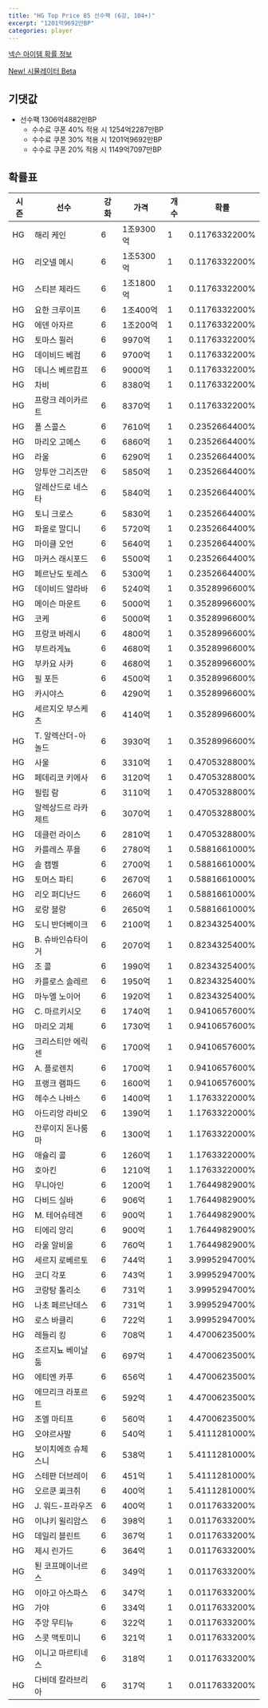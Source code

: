 ```yaml
---
title: "HG Top Price 85 선수팩 (6강, 104+)"
excerpt: "1201억9692만BP"
categories: player
---
```

[넥슨 아이템 확률 정보](http://iteminfo.nexon.com/probability/fco?sn=7523)

[New! 시뮬레이터 Beta](/simulator/7523)
## 기댓값
- 선수팩 1306억4882만BP
  - 수수료 쿠폰 40% 적용 시 1254억2287만BP
  - 수수료 쿠폰 30% 적용 시 1201억9692만BP
  - 수수료 쿠폰 20% 적용 시 1149억7097만BP


## 확률표

|시즌|선수|강화|가격|개수|확률|
|---|---|---|---|---|---|
|HG|해리 케인|6|1조9300억|1|0.1176332200%|
|HG|리오넬 메시|6|1조5300억|1|0.1176332200%|
|HG|스티븐 제라드|6|1조1800억|1|0.1176332200%|
|HG|요한 크루이프|6|1조400억|1|0.1176332200%|
|HG|에덴 아자르|6|1조200억|1|0.1176332200%|
|HG|토마스 뮐러|6|9970억|1|0.1176332200%|
|HG|데이비드 베컴|6|9700억|1|0.1176332200%|
|HG|데니스 베르캄프|6|9000억|1|0.1176332200%|
|HG|차비|6|8380억|1|0.1176332200%|
|HG|프랑크 레이카르트|6|8370억|1|0.1176332200%|
|HG|폴 스콜스|6|7610억|1|0.2352664400%|
|HG|마리오 고메스|6|6860억|1|0.2352664400%|
|HG|라울|6|6290억|1|0.2352664400%|
|HG|앙투안 그리즈만|6|5850억|1|0.2352664400%|
|HG|알레산드로 네스타|6|5840억|1|0.2352664400%|
|HG|토니 크로스|6|5830억|1|0.2352664400%|
|HG|파올로 말디니|6|5720억|1|0.2352664400%|
|HG|마이클 오언|6|5640억|1|0.2352664400%|
|HG|마커스 래시포드|6|5500억|1|0.2352664400%|
|HG|페르난도 토레스|6|5300억|1|0.2352664400%|
|HG|데이비드 알라바|6|5240억|1|0.3528996600%|
|HG|메이슨 마운트|6|5000억|1|0.3528996600%|
|HG|코케|6|5000억|1|0.3528996600%|
|HG|프랑코 바레시|6|4800억|1|0.3528996600%|
|HG|부트라게뇨|6|4680억|1|0.3528996600%|
|HG|부카요 사카|6|4680억|1|0.3528996600%|
|HG|필 포든|6|4500억|1|0.3528996600%|
|HG|카시야스|6|4290억|1|0.3528996600%|
|HG|세르지오 부스케츠|6|4140억|1|0.3528996600%|
|HG|T. 알렉산더-아놀드|6|3930억|1|0.3528996600%|
|HG|사울|6|3310억|1|0.4705328800%|
|HG|페데리코 키에사|6|3120억|1|0.4705328800%|
|HG|필립 람|6|3110억|1|0.4705328800%|
|HG|알렉상드르 라카제트|6|3070억|1|0.4705328800%|
|HG|데클런 라이스|6|2810억|1|0.4705328800%|
|HG|카를레스 푸욜|6|2780억|1|0.5881661000%|
|HG|솔 캠벨|6|2700억|1|0.5881661000%|
|HG|토머스 파티|6|2670억|1|0.5881661000%|
|HG|리오 퍼디난드|6|2660억|1|0.5881661000%|
|HG|로랑 블랑|6|2650억|1|0.5881661000%|
|HG|도니 반더베이크|6|2100억|1|0.8234325400%|
|HG|B. 슈바인슈타이거|6|2070억|1|0.8234325400%|
|HG|조 콜|6|1990억|1|0.8234325400%|
|HG|카를로스 솔레르|6|1950억|1|0.8234325400%|
|HG|마누엘 노이어|6|1920억|1|0.8234325400%|
|HG|C. 마르키시오|6|1740억|1|0.9410657600%|
|HG|마리오 괴체|6|1730억|1|0.9410657600%|
|HG|크리스티안 에릭센|6|1700억|1|0.9410657600%|
|HG|A. 플로렌치|6|1700억|1|0.9410657600%|
|HG|프랭크 램파드|6|1600억|1|0.9410657600%|
|HG|헤수스 나바스|6|1400억|1|1.1763322000%|
|HG|아드리앙 라비오|6|1390억|1|1.1763322000%|
|HG|잔루이지 돈나룸마|6|1300억|1|1.1763322000%|
|HG|애슐리 콜|6|1260억|1|1.1763322000%|
|HG|호아킨|6|1210억|1|1.1763322000%|
|HG|무니아인|6|1200억|1|1.7644982900%|
|HG|다비드 실바|6|906억|1|1.7644982900%|
|HG|M. 테어슈테겐|6|900억|1|1.7644982900%|
|HG|티에리 앙리|6|900억|1|1.7644982900%|
|HG|라울 알비올|6|760억|1|1.7644982900%|
|HG|세르지 로베르토|6|744억|1|3.9995294700%|
|HG|코디 각포|6|743억|1|3.9995294700%|
|HG|코랑탕 톨리소|6|731억|1|3.9995294700%|
|HG|나초 페르난데스|6|731억|1|3.9995294700%|
|HG|로스 바클리|6|722억|1|3.9995294700%|
|HG|레들리 킹|6|708억|1|4.4700623500%|
|HG|조르지뇨 베이날둠|6|697억|1|4.4700623500%|
|HG|에티엔 카푸|6|656억|1|4.4700623500%|
|HG|에므리크 라포르트|6|592억|1|4.4700623500%|
|HG|조엘 마티프|6|560억|1|4.4700623500%|
|HG|오야르사발|6|540억|1|5.4111281000%|
|HG|보이치에흐 슈체스니|6|538억|1|5.4111281000%|
|HG|스테판 더브레이|6|451억|1|5.4111281000%|
|HG|오르쿤 쾨크취|6|400억|1|5.4111281000%|
|HG|J. 워드-프라우즈|6|400억|1|0.0117633200%|
|HG|이냐키 윌리암스|6|398억|1|0.0117633200%|
|HG|데일리 블린트|6|367억|1|0.0117633200%|
|HG|제시 린가드|6|364억|1|0.0117633200%|
|HG|퇸 코프메이너르스|6|349억|1|0.0117633200%|
|HG|이아고 아스파스|6|347억|1|0.0117633200%|
|HG|가야|6|334억|1|0.0117633200%|
|HG|주앙 무티뉴|6|322억|1|0.0117633200%|
|HG|스콧 맥토미니|6|321억|1|0.0117633200%|
|HG|이니고 마르티네스|6|318억|1|0.0117633200%|
|HG|다비데 칼라브리아|6|317억|1|0.0117633200%|
